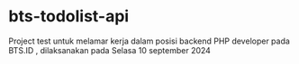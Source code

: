 # bts-todolist-api
Project test untuk melamar kerja dalam posisi backend PHP developer pada BTS.ID , dilaksanakan pada Selasa 10 september 2024
